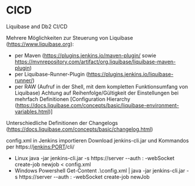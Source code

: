 # CICD
Liquibase and Db2 CI/CD

Mehrere Möglichkeiten zur Steuerung von Liquibase (https://www.liquibase.org):
- per Maven (https://plugins.jenkins.io/maven-plugin/ sowie https://mvnrepository.com/artifact/org.liquibase/liquibase-maven-plugin)
- per Liquibase-Runner-Plugin (https://plugins.jenkins.io/liquibase-runner/)
- per RAW (Aufruf in der Shell, mit dem kompletten Funktionsumfang von Liquibase)
Achtung auf Reihenfolge/Gültigkeit der Einstellungen bei mehrfach Definitionen [Configuration Hierarchy (https://docs.liquibase.com/concepts/basic/liquibase-environment-variables.html)]

Unterschiedliche Definitionen der Changelogs (https://docs.liquibase.com/concepts/basic/changelog.html)

config.xml in Jenkins importieren
Download jenkins-cli.jar und Kommandos per https://<jenkins:PORT>/cli/
- Linux
  java -jar jenkins-cli.jar -s https://server --auth <user>:<token> -webSocket  create-job newjob < config.xml
- Windows Powershell
  Get-Content .\config.xml | java -jar jenkins-cli.jar -s https://server --auth <user>:<token> -webSocket create-job newJob
